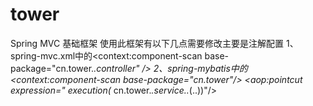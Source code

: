 # tower
Spring MVC 基础框架
使用此框架有以下几点需要修改主要是注解配置
1、spring-mvc.xml中的<context:component-scan base-package="cn.tower.*.controller" />
2、spring-mybatis中的<context:component-scan base-package="cn.tower"/>
                    <property name="mapperLocations" value="classpath*:cn/tower/**/mapper/*.xml"/>
                    <property name="basePackage" value="cn.tower.*.mapper"/>
                    <aop:pointcut expression=" execution(* cn.tower.*.service..*(..))"/>
